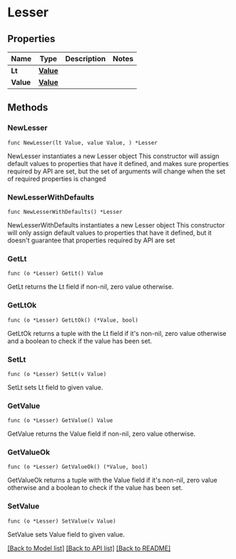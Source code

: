 # Lesser

## Properties

Name | Type | Description | Notes
------------ | ------------- | ------------- | -------------
**Lt** | [**Value**](Value.md) |  | 
**Value** | [**Value**](Value.md) |  | 

## Methods

### NewLesser

`func NewLesser(lt Value, value Value, ) *Lesser`

NewLesser instantiates a new Lesser object
This constructor will assign default values to properties that have it defined,
and makes sure properties required by API are set, but the set of arguments
will change when the set of required properties is changed

### NewLesserWithDefaults

`func NewLesserWithDefaults() *Lesser`

NewLesserWithDefaults instantiates a new Lesser object
This constructor will only assign default values to properties that have it defined,
but it doesn't guarantee that properties required by API are set

### GetLt

`func (o *Lesser) GetLt() Value`

GetLt returns the Lt field if non-nil, zero value otherwise.

### GetLtOk

`func (o *Lesser) GetLtOk() (*Value, bool)`

GetLtOk returns a tuple with the Lt field if it's non-nil, zero value otherwise
and a boolean to check if the value has been set.

### SetLt

`func (o *Lesser) SetLt(v Value)`

SetLt sets Lt field to given value.


### GetValue

`func (o *Lesser) GetValue() Value`

GetValue returns the Value field if non-nil, zero value otherwise.

### GetValueOk

`func (o *Lesser) GetValueOk() (*Value, bool)`

GetValueOk returns a tuple with the Value field if it's non-nil, zero value otherwise
and a boolean to check if the value has been set.

### SetValue

`func (o *Lesser) SetValue(v Value)`

SetValue sets Value field to given value.



[[Back to Model list]](../README.md#documentation-for-models) [[Back to API list]](../README.md#documentation-for-api-endpoints) [[Back to README]](../README.md)


